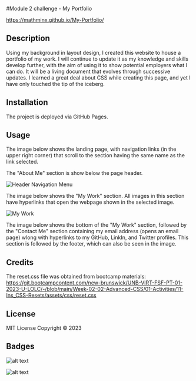 #Module 2 challenge - My Portfolio

https://mathminx.github.io/My-Portfolio/

## Description

Using my background in layout design, I created this website to house a portfolio of my work. I will continue to update it as my knowledge and skills develop further, with the aim of using it to show potential employers what I can do. It will be a living document that evolves through successive updates. I learned a great deal about CSS while creating this page, and yet I have only touched the tip of the iceberg. 

## Installation

The project is deployed via GitHub Pages.

## Usage

The image below shows the landing page, with navigation links (in the upper right corner) that scroll to the section having the same name as the link selected.

The "About Me" section is show below the page header.

![Header Navigation Menu](https://user-images.githubusercontent.com/122234007/215367942-72e85f3c-6c90-4179-8d19-2a744261611b.png)

The image below shows the "My Work" section. All images in this section have hyperlinks that open the webpage shown in the selected image.

![My Work](https://user-images.githubusercontent.com/122234007/215368003-16bc920f-f12d-4563-89f3-324ca3b3161c.png)

The image below shows the bottom of the "My Work" section, followed by the "Contact Me" section containing my email address (opens an email page) wlong with hyperlinks to my GitHub, LinkIn, and Twitter profiles. This section is followed by the footer, which can also be seen in the image.

## Credits

The reset.css file was obtained from bootcamp materials:
 https://git.bootcampcontent.com/new-brunswick/UNB-VIRT-FSF-PT-01-2023-U-LOLC/-/blob/main/Week-02-02-Advanced-CSS/01-Activities/11-Ins_CSS-Resets/assets/css/reset.css

## License

MIT License Copyright © 2023 

## Badges

![alt text](https://img.shields.io/badge/HTML-239120?style=for-the-badge&logo=html5&logoColor=white)

![alt text]( https://img.shields.io/badge/CSS-239120?&style=for-the-badge&logo=css3&logoColor=white)


